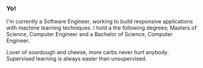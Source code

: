 ### Yo!
I'm currently a Software Engineer, working to build responsive applications with machine learning techniques.
I hold a the following degrees; Masters of Science, Computer Engineer and a Bachelor of Science, Computer Engineer.

Lover of sourdough and cheese, more carbs never hurt anybody. Supervised learning is always easier than unsupervised.
